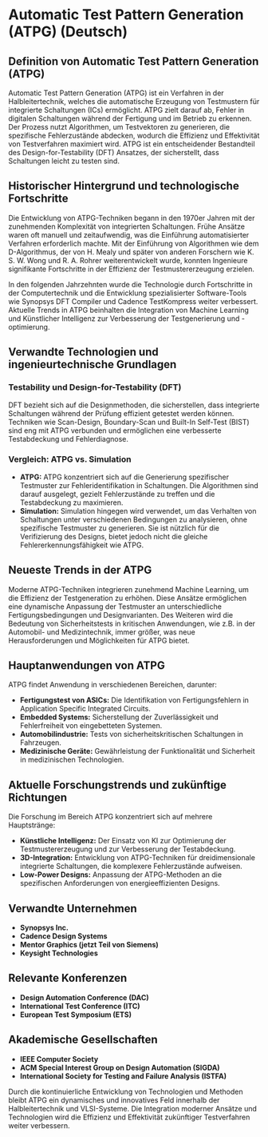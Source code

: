 # Automatic Test Pattern Generation (ATPG) (Deutsch)

## Definition von Automatic Test Pattern Generation (ATPG)

Automatic Test Pattern Generation (ATPG) ist ein Verfahren in der Halbleitertechnik, welches die automatische Erzeugung von Testmustern für integrierte Schaltungen (ICs) ermöglicht. ATPG zielt darauf ab, Fehler in digitalen Schaltungen während der Fertigung und im Betrieb zu erkennen. Der Prozess nutzt Algorithmen, um Testvektoren zu generieren, die spezifische Fehlerzustände abdecken, wodurch die Effizienz und Effektivität von Testverfahren maximiert wird. ATPG ist ein entscheidender Bestandteil des Design-for-Testability (DFT) Ansatzes, der sicherstellt, dass Schaltungen leicht zu testen sind.

## Historischer Hintergrund und technologische Fortschritte

Die Entwicklung von ATPG-Techniken begann in den 1970er Jahren mit der zunehmenden Komplexität von integrierten Schaltungen. Frühe Ansätze waren oft manuell und zeitaufwendig, was die Einführung automatisierter Verfahren erforderlich machte. Mit der Einführung von Algorithmen wie dem D-Algorithmus, der von H. Mealy und später von anderen Forschern wie K. S. W. Wong und R. A. Rohrer weiterentwickelt wurde, konnten Ingenieure signifikante Fortschritte in der Effizienz der Testmustererzeugung erzielen.

In den folgenden Jahrzehnten wurde die Technologie durch Fortschritte in der Computertechnik und die Entwicklung spezialisierter Software-Tools wie Synopsys DFT Compiler und Cadence TestKompress weiter verbessert. Aktuelle Trends in ATPG beinhalten die Integration von Machine Learning und Künstlicher Intelligenz zur Verbesserung der Testgenerierung und -optimierung.

## Verwandte Technologien und ingenieurtechnische Grundlagen

### Testability und Design-for-Testability (DFT)

DFT bezieht sich auf die Designmethoden, die sicherstellen, dass integrierte Schaltungen während der Prüfung effizient getestet werden können. Techniken wie Scan-Design, Boundary-Scan und Built-In Self-Test (BIST) sind eng mit ATPG verbunden und ermöglichen eine verbesserte Testabdeckung und Fehlerdiagnose.

### Vergleich: ATPG vs. Simulation

- **ATPG:** ATPG konzentriert sich auf die Generierung spezifischer Testmuster zur Fehleridentifikation in Schaltungen. Die Algorithmen sind darauf ausgelegt, gezielt Fehlerzustände zu treffen und die Testabdeckung zu maximieren.
- **Simulation:** Simulation hingegen wird verwendet, um das Verhalten von Schaltungen unter verschiedenen Bedingungen zu analysieren, ohne spezifische Testmuster zu generieren. Sie ist nützlich für die Verifizierung des Designs, bietet jedoch nicht die gleiche Fehlererkennungsfähigkeit wie ATPG.

## Neueste Trends in der ATPG

Moderne ATPG-Techniken integrieren zunehmend Machine Learning, um die Effizienz der Testgeneration zu erhöhen. Diese Ansätze ermöglichen eine dynamische Anpassung der Testmuster an unterschiedliche Fertigungsbedingungen und Designvarianten. Des Weiteren wird die Bedeutung von Sicherheitstests in kritischen Anwendungen, wie z.B. in der Automobil- und Medizintechnik, immer größer, was neue Herausforderungen und Möglichkeiten für ATPG bietet.

## Hauptanwendungen von ATPG

ATPG findet Anwendung in verschiedenen Bereichen, darunter:

- **Fertigungstest von ASICs:** Die Identifikation von Fertigungsfehlern in Application Specific Integrated Circuits.
- **Embedded Systems:** Sicherstellung der Zuverlässigkeit und Fehlerfreiheit von eingebetteten Systemen.
- **Automobilindustrie:** Tests von sicherheitskritischen Schaltungen in Fahrzeugen.
- **Medizinische Geräte:** Gewährleistung der Funktionalität und Sicherheit in medizinischen Technologien.

## Aktuelle Forschungstrends und zukünftige Richtungen

Die Forschung im Bereich ATPG konzentriert sich auf mehrere Hauptstränge:

- **Künstliche Intelligenz:** Der Einsatz von KI zur Optimierung der Testmustererzeugung und zur Verbesserung der Testabdeckung.
- **3D-Integration:** Entwicklung von ATPG-Techniken für dreidimensionale integrierte Schaltungen, die komplexere Fehlerzustände aufweisen.
- **Low-Power Designs:** Anpassung der ATPG-Methoden an die spezifischen Anforderungen von energieeffizienten Designs.

## Verwandte Unternehmen

- **Synopsys Inc.**
- **Cadence Design Systems**
- **Mentor Graphics (jetzt Teil von Siemens)**
- **Keysight Technologies**

## Relevante Konferenzen

- **Design Automation Conference (DAC)**
- **International Test Conference (ITC)**
- **European Test Symposium (ETS)**

## Akademische Gesellschaften

- **IEEE Computer Society**
- **ACM Special Interest Group on Design Automation (SIGDA)**
- **International Society for Testing and Failure Analysis (ISTFA)**

Durch die kontinuierliche Entwicklung von Technologien und Methoden bleibt ATPG ein dynamisches und innovatives Feld innerhalb der Halbleitertechnik und VLSI-Systeme. Die Integration moderner Ansätze und Technologien wird die Effizienz und Effektivität zukünftiger Testverfahren weiter verbessern.